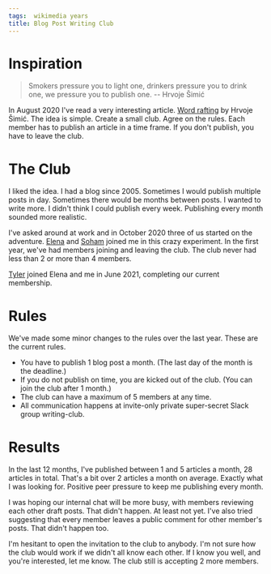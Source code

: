 ```yaml
---
tags:  wikimedia years
title: Blog Post Writing Club
---
```

# Inspiration

> Smokers pressure you to light one, drinkers pressure you to drink one, we pressure you to publish one. -- Hrvoje Šimić

In August 2020 I've read a very interesting article. [Word rafting](https://shime.sh/word-rafting) by Hrvoje Šimić. The idea is simple. Create a small club. Agree on the rules. Each member has to publish an article in a time frame. If you don't publish, you have to leave the club.

# The Club

I liked the idea. I had a blog since 2005. Sometimes I would publish multiple posts in day. Sometimes there would be months between posts. I wanted to write more. I didn't think I could publish every week. Publishing every month sounded  more realistic.

I've asked around at work and in October 2020 three of us started on the adventure. [Elena](https://www.linkedin.com/in/elena-tonkovidova-362b9316/) and [Soham](https://www.sohamp.dev/blog/) joined me in this crazy experiment. In the first year, we've had members joining and leaving the club. The club never had less than 2 or more than 4 members.

[Tyler](https://tylercipriani.com/blog/) joined Elena and me in June 2021, completing our current membership.

# Rules

We've made some minor changes to the rules over the last year. These are the current rules.

- You have to publish 1 blog post a month. (The last day of the month is the deadline.)
- If you do not publish on time, you are kicked out of the club. (You can join the club after 1 month.)
- The club can have a maximum of 5 members at any time.
- All communication happens at invite-only private super-secret Slack group writing-club.

# Results

In the last 12 months, I've published between 1 and 5 articles a month, 28 articles in total. That's a bit over 2 articles a month on average. Exactly what I was looking for. Positive peer pressure to keep me publishing every month.

I was hoping our internal chat will be more busy, with members reviewing each other draft posts. That didn't happen. At least not yet. I've also tried suggesting that every member leaves a public comment for other member's posts. That didn't happen too.

I'm hesitant to open the invitation to the club to anybody. I'm not sure how the club would work if we didn't all know each other. If I know you well, and you're interested, let me know. The club still is accepting 2 more members.
